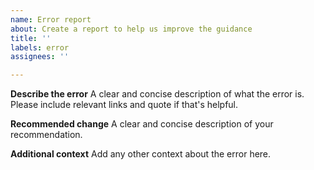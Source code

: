 ```yaml
---
name: Error report
about: Create a report to help us improve the guidance
title: ''
labels: error
assignees: ''

---
```


**Describe the error**
A clear and concise description of what the error is. Please include relevant links and quote if that's helpful.

**Recommended change**
A clear and concise description of your recommendation.

**Additional context**
Add any other context about the error here.
